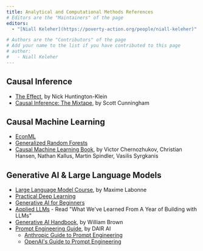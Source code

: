 ```yaml
---
title: Analytical and Computational Methods References
# Editors are the "Maintainers" of the page
editors:
  - "[Niall Keleher](https://poverty-action.org/people/niall-keleher)"

# Authors are the "Contributors" of the page
# Add your name to the list if you have contributed to this page
# author:
#   - Niall Keleher
---
```


## Causal Inference

- [The Effect](https://www.theeffectbook.net/index.html), by Nick Huntington-Klein
- [Causal Inference: The Mixtape](https://mixtape.scunning.com/), by Scott Cunningham

## Causal Machine Learning

- [EconML](https://econml.azurewebsites.net/spec/causal_intro.html)
- [Generalized Random Forests](https://grf-labs.github.io/grf/articles/grf_guide.html)
- [Causal Machine Learning Book](https://causalml-book.org/), by Victor Chernozhukov,
  Christian Hansen, Nathan Kallus, Martin Spindler, Vasilis Syrgkanis

## Generative AI & Large Language Models

- [Large Language Model Course](https://github.com/mlabonne/llm-course), by Maxime
  Labonne
- [Practical Deep Learning](https://course.fast.ai)
- [Generative AI for Beginners](https://microsoft.github.io/generative-ai-for-beginners)
- [Applied LLMs](https://applied-llms.org/) - Read "What We've Learned From A Year of
  Building with LLMs"
- [Generative AI Handbook](https://genai-handbook.github.io), by William Brown
- [Prompt Engineering Guide](https://www.promptingguide.ai/), by DAIR AI
  - [Anthropic Guide to Prompt Engineering](https://docs.anthropic.com/en/docs/prompt-engineering)
  - [OpenAI's Guide to Prompt Engineering](https://platform.openai.com/docs/guides/prompt-engineering)
